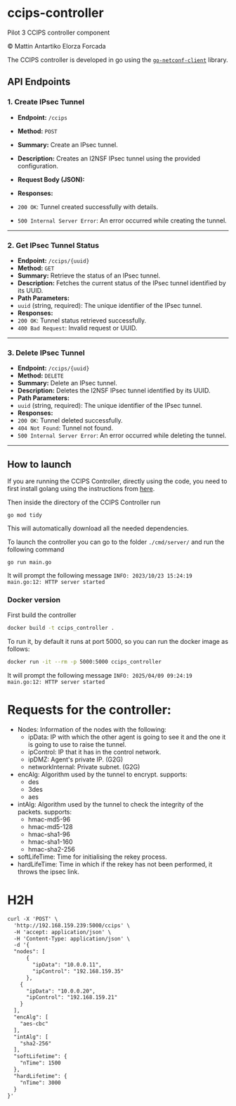 # ccips-controller
Pilot 3 CCIPS controller component

© Mattin Antartiko Elorza Forcada

The CCIPS controller is developed in go using the [`go-netconf-client`](https://github.com/openshift-telco/go-netconf-client) library.


## API Endpoints

### **1. Create IPsec Tunnel**
- **Endpoint:** `/ccips`
- **Method:** `POST`
- **Summary:** Create an IPsec tunnel.
- **Description:** Creates an I2NSF IPsec tunnel using the provided configuration.
- **Request Body (JSON):**

- **Responses:**
- `200 OK`: Tunnel created successfully with details.
- `500 Internal Server Error`: An error occurred while creating the tunnel.

---

### **2. Get IPsec Tunnel Status**
- **Endpoint:** `/ccips/{uuid}`
- **Method:** `GET`
- **Summary:** Retrieve the status of an IPsec tunnel.
- **Description:** Fetches the current status of the IPsec tunnel identified by its UUID.
- **Path Parameters:**
- `uuid` (string, required): The unique identifier of the IPsec tunnel.
- **Responses:**
- `200 OK`: Tunnel status retrieved successfully.
- `400 Bad Request`: Invalid request or UUID.

---

### **3. Delete IPsec Tunnel**
- **Endpoint:** `/ccips/{uuid}`
- **Method:** `DELETE`
- **Summary:** Delete an IPsec tunnel.
- **Description:** Deletes the I2NSF IPsec tunnel identified by its UUID.
- **Path Parameters:**
- `uuid` (string, required): The unique identifier of the IPsec tunnel.
- **Responses:**
- `200 OK`: Tunnel deleted successfully.
- `404 Not Found`: Tunnel not found.
- `500 Internal Server Error`: An error occurred while deleting the tunnel.

---



## How to launch
If you are running the CCIPS Controller, directly using the code, you need to first install golang using the instructions from [here](https://go.dev/doc/install).

Then inside the directory of the CCIPS Controller run 
```bash!
go mod tidy
```
This will automatically download all the needed dependencies.

To launch the controller you can go to the folder `./cmd/server/` and run the following command
```bash!
go run main.go
```
It will prompt the following message `INFO: 2023/10/23 15:24:19 main.go:12: HTTP server started`
### Docker version
First build the controller
```bash
docker build -t ccips_controller .
```
To run it, by default it runs at port 5000, so you can run the docker image as follows:
```bash
docker run -it --rm -p 5000:5000 ccips_controller
```

It will prompt the following message `INFO: 2025/04/09 09:24:19 main.go:12: HTTP server started`

# Requests for the controller:

* Nodes: Information of the nodes with the following:
    - ipData: IP with which the other agent is going to see it and the one it is going to use to raise the tunnel.
    - ipControl: IP that it has in the control network.
    - ipDMZ: Agent's private IP. (G2G)
    - networkInternal: Private subnet. (G2G)
* encAlg: Algorithm used by the tunnel to encrypt. supports:
    - des
    - 3des
    - aes
* intAlg: Algorithm used by the tunnel to check the integrity of the packets. supports:
     - hmac-md5-96
     - hmac-md5-128
     - hmac-sha1-96
     - hmac-sha1-160
     - hmac-sha2-256
* softLifeTime: Time for initialising the rekey process.
* hardLifeTime: Time in which if the rekey has not been performed, it throws the ipsec link.




# H2H

```xml
curl -X 'POST' \
  'http://192.168.159.239:5000/ccips' \
  -H 'accept: application/json' \
  -H 'Content-Type: application/json' \
  -d '{
  "nodes": [
      {
        "ipData": "10.0.0.11",
        "ipControl": "192.168.159.35"
      },
    {
      "ipData": "10.0.0.20",
      "ipControl": "192.168.159.21"
    }
  ],
  "encAlg": [
    "aes-cbc"
  ],
  "intAlg": [
    "sha2-256"
  ],
  "softLifetime": {
    "nTime": 1500
  },
  "hardLifetime": {
    "nTime": 3000
  }
}'
```
